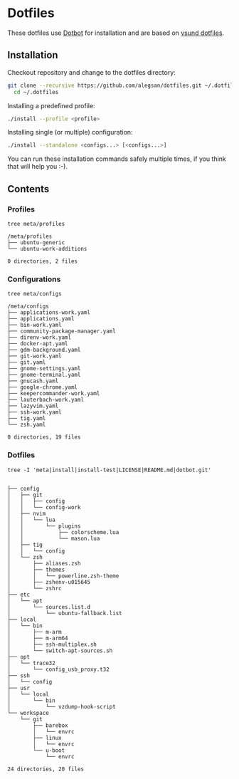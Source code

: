 # Dotfiles

These dotfiles use [Dotbot](https://github.com/anishathalye/dotbot) for installation and are
based on [vsund dotfiles](https://github.com/vsund/dotfiles).

## Installation

Checkout repository and change to the dotfiles directory:

```bash
git clone --recursive https://github.com/alegsan/dotfiles.git ~/.dotfiles && \
  cd ~/.dotfiles
```

Installing a predefined profile:

```bash
./install --profile <profile>
```

Installing single (or multiple) configuration:

```bash
./install --standalone <configs...> [<configs...>]
```

You can run these installation commands safely multiple times, if you think that will help you :-).

## Contents

### Profiles

```
tree meta/profiles

/meta/profiles
├── ubuntu-generic
└── ubuntu-work-additions

0 directories, 2 files
```

### Configurations

```
tree meta/configs

/meta/configs
├── applications-work.yaml
├── applications.yaml
├── bin-work.yaml
├── community-package-manager.yaml
├── direnv-work.yaml
├── docker-apt.yaml
├── gdm-background.yaml
├── git-work.yaml
├── git.yaml
├── gnome-settings.yaml
├── gnome-terminal.yaml
├── gnucash.yaml
├── google-chrome.yaml
├── keepercommander-work.yaml
├── lauterbach-work.yaml
├── lazyvim.yaml
├── ssh-work.yaml
├── tig.yaml
└── zsh.yaml

0 directories, 19 files
```

### Dotfiles

```
tree -I 'meta|install|install-test|LICENSE|README.md|dotbot.git'


├── config
│   ├── git
│   │   ├── config
│   │   └── config-work
│   ├── nvim
│   │   └── lua
│   │       └── plugins
│   │           ├── colorscheme.lua
│   │           └── mason.lua
│   ├── tig
│   │   └── config
│   └── zsh
│       ├── aliases.zsh
│       ├── themes
│       │   └── powerline.zsh-theme
│       ├── zshenv-u015645
│       └── zshrc
├── etc
│   └── apt
│       └── sources.list.d
│           └── ubuntu-fallback.list
├── local
│   └── bin
│       ├── m-arm
│       ├── m-arm64
│       ├── ssh-multiplex.sh
│       └── switch-apt-sources.sh
├── opt
│   └── trace32
│       └── config_usb_proxy.t32
├── ssh
│   └── config
├── usr
│   └── local
│       └── bin
│           └── vzdump-hook-script
└── workspace
    └── git
        ├── barebox
        │   └── envrc
        ├── linux
        │   └── envrc
        └── u-boot
            └── envrc

24 directories, 20 files
```
